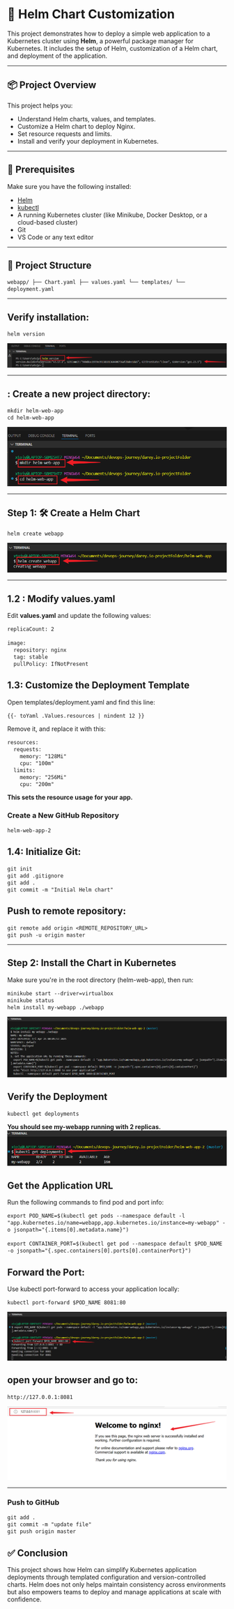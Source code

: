 # 🚀 Helm Chart Customization

This project demonstrates how to deploy a simple web application to a Kubernetes cluster using **Helm**, a powerful package manager for Kubernetes. It includes the setup of Helm, customization of a Helm chart, and deployment of the application.

---


## 📦 Project Overview

This project helps you:

- Understand Helm charts, values, and templates.
- Customize a Helm chart to deploy Nginx.
- Set resource requests and limits.
- Install and verify your deployment in Kubernetes.

---

## 🧰 Prerequisites

Make sure you have the following installed:

- [Helm](https://helm.sh/docs/intro/install/)
- [kubectl](https://kubernetes.io/docs/tasks/tools/)
- A running Kubernetes cluster (like Minikube, Docker Desktop, or a cloud-based cluster)
- Git
- VS Code or any text editor

--- 

## 📁 Project Structure
```
webapp/ ├── Chart.yaml ├── values.yaml └── templates/ └── deployment.yaml
```

---


## Verify installation:
```
helm version
```
![](./img/1b.version.png)

---

## : Create a new project directory:
```
mkdir helm-web-app
cd helm-web-app
```
![](./img/2a.mkdir.cd.helm.png)

---

## Step 1: 🛠️ Create a Helm Chart
```
helm create webapp
```
![](./img/2b.create,web.png)

---


## 1.2 : Modify values.yaml
Edit **values.yaml** and update the following values:
```
replicaCount: 2

image:
  repository: nginx
  tag: stable
  pullPolicy: IfNotPresent
```


## 1.3: Customize the Deployment Template
Open templates/deployment.yaml and find this line:
```
{{- toYaml .Values.resources | nindent 12 }}
```
Remove it, and replace it with this:
```
resources:
  requests:
    memory: "128Mi"
    cpu: "100m"
  limits:
    memory: "256Mi"
    cpu: "200m"
```
**This sets the resource usage for your app.**


### Create a New GitHub Repository
```
helm-web-app-2
```

## 1.4: Initialize Git:
```
git init
git add .gitignore
git add .
git commit -m "Initial Helm chart"
```

## Push to remote repository:
```
git remote add origin <REMOTE_REPOSITORY_URL>
git push -u origin master
```

---


## Step 2: Install the Chart in Kubernetes
Make sure you're in the root directory (helm-web-app), then run:
```
minikube start --driver=virtualbox
minikube status
helm install my-webapp ./webapp
```
![](./img/3a.helm.install.png)


## Verify the Deployment
```
kubectl get deployments
```
**You should see my-webapp running with 2 replicas.**
![](./img/3b.kube.get.png)



## Get the Application URL

Run the following commands to find pod and port info:
```
export POD_NAME=$(kubectl get pods --namespace default -l "app.kubernetes.io/name=webapp,app.kubernetes.io/instance=my-webapp" -o jsonpath="{.items[0].metadata.name}")

export CONTAINER_PORT=$(kubectl get pod --namespace default $POD_NAME -o jsonpath="{.spec.containers[0].ports[0].containerPort}")
```

## Forward the Port: 

Use kubectl port-forward to access your application locally:
```
kubectl port-forward $POD_NAME 8081:80
```
![](./img/4a.port.forward.png)

## open your browser and go to:

```
http://127.0.0.1:8081
```
![](./img/4b.on.browser.png)

---


### Push to GitHub
```
git add .
git commit -m "update file"
git push origin master
```

## ✅ Conclusion

This project shows how Helm can simplify Kubernetes application deployments through templated configuration and version-controlled charts. Helm does not only helps maintain consistency across environments but also empowers teams to deploy and manage applications at scale with confidence.


